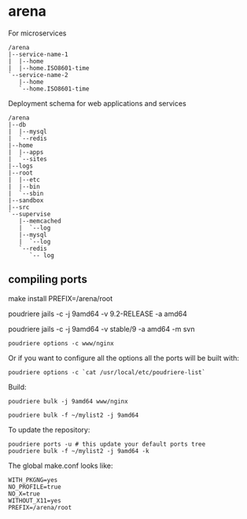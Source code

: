 arena
=====

For microservices

    /arena
    |--service-name-1
    |  |--home
    |  |--home.ISO8601-time
    `--service-name-2
       |--home
       `--home.ISO8601-time



Deployment schema for web applications and services

    /arena
    |--db
    |  |--mysql
    |  `--redis
    |--home
    |  |--apps
    |  `--sites
    |--logs
    |--root
    |  |--etc
    |  |--bin
    |  `--sbin
    |--sandbox
    |--src
    `--supervise
       |--memcached
       |  `--log
       |--mysql
       |  `--log
       `--redis
          `-- log



compiling ports
---------------

make install PREFIX=/arena/root


poudriere jails -c -j 9amd64 -v 9.2-RELEASE -a amd64

poudriere jails -c -j 9amd64 -v stable/9 -a amd64 -m svn



    poudriere options -c www/nginx

Or if you want to configure all the options all the ports will be built with:

    poudriere options -c `cat /usr/local/etc/poudriere-list`

Build:

    poudriere bulk -j 9amd64 www/nginx

    poudriere bulk -f ~/mylist2 -j 9amd64

To update the repository:

    poudriere ports -u # this update your default ports tree
    poudriere bulk -f ~/mylist2 -j 9amd64 -k



The global make.conf looks like:

    WITH_PKGNG=yes
    NO_PROFILE=true
    NO_X=true
    WITHOUT_X11=yes
    PREFIX=/arena/root
